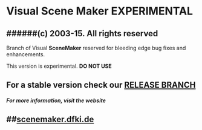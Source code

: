 # Visual Scene Maker EXPERIMENTAL


######(c) 2003-15. All rights reserved
------------------------------------------------------------------------------
Branch of Visual **SceneMaker** reserved for bleeding edge bug fixes and enhancements.

This version is experimental. **DO NOT USE**

For a stable version check our [RELEASE BRANCH](https://github.com/SceneMaker/VisualSceneMaker/tree/RELEASE)
------------------------------------------------------------------------------

##### For more information, visit the website 
##[scenemaker.dfki.de](http://scenemaker.dfki.de)
------------------------------------------------------------------------------

 
